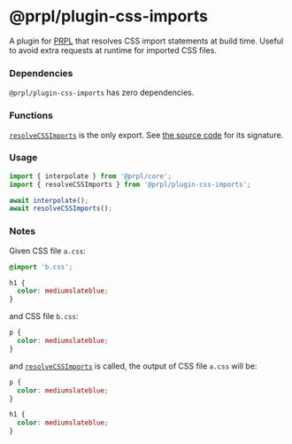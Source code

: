 # @prpl/plugin-css-imports

A plugin for [PRPL](https://github.com/tyhopp/prpl) that resolves CSS import statements at build time. Useful to 
avoid extra requests at runtime for imported CSS files.

### Dependencies

`@prpl/plugin-css-imports` has zero dependencies.

### Functions

[`resolveCSSImports`](src/index.ts) is the only export. See [the source code](src/index.ts) for its signature.

### Usage

```javascript
import { interpolate } from '@prpl/core';
import { resolveCSSImports } from '@prpl/plugin-css-imports';

await interpolate();
await resolveCSSImports();
```

### Notes

Given CSS file `a.css`:

```css
@import 'b.css';

h1 {
  color: mediumslateblue;
}
```

and CSS file `b.css`:

```css
p {
  color: mediumslateblue;
}
```

and [`resolveCSSImports`](src/index.ts) is called, the output of CSS file `a.css` will be:

```css
p {
  color: mediumslateblue;
}

h1 {
  color: mediumslateblue;
}
```